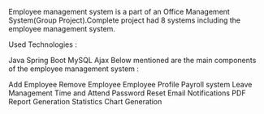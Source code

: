 Employee management system is a part of an Office Management System(Group Project).Complete project had 8 systems including the employee management system.

Used Technologies :

Java
Spring Boot
MySQL
Ajax
Below mentioned are the main components of the employee management system :

Add Employee
Remove Employee
Employee Profile
Payroll system
Leave Management
Time and Attend
Password Reset
Email Notifications
PDF Report Generation
Statistics Chart Generation
